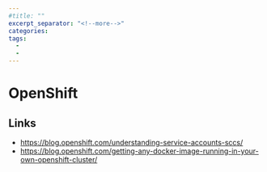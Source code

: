 ```yaml
---
#title: ""
excerpt_separator: "<!--more-->"
categories:
tags:
  - 
  - 
---
```



# OpenShift



## Links

* https://blog.openshift.com/understanding-service-accounts-sccs/
* https://blog.openshift.com/getting-any-docker-image-running-in-your-own-openshift-cluster/



